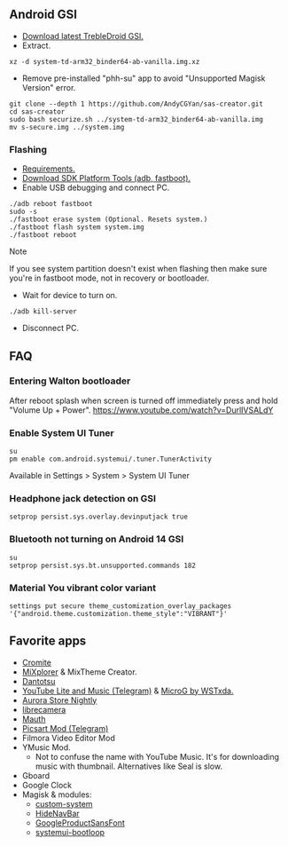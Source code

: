 ## Android GSI

- [Download latest TrebleDroid GSI.](https://github.com/TrebleDroid/treble_experimentations/releases)
- Extract.

```
xz -d system-td-arm32_binder64-ab-vanilla.img.xz
```

- Remove pre-installed "phh-su" app to avoid "Unsupported Magisk Version" error.

```
git clone --depth 1 https://github.com/AndyCGYan/sas-creator.git
cd sas-creator
sudo bash securize.sh ../system-td-arm32_binder64-ab-vanilla.img
mv s-secure.img ../system.img
```

### Flashing

- [Requirements.](https://source.android.com/docs/core/tests/vts/gsi#flashing-gsis)
- [Download SDK Platform Tools (adb, fastboot).](https://developer.android.com/tools/releases/platform-tools)
- Enable USB debugging and connect PC.

```
./adb reboot fastboot
sudo -s
./fastboot erase system (Optional. Resets system.)
./fastboot flash system system.img
./fastboot reboot
```

> [!NOTE]
> If you see system partition doesn't exist when flashing then make sure you're in fastboot mode, not in recovery or bootloader.

- Wait for device to turn on.

```
./adb kill-server
```

- Disconnect PC.

## FAQ

### Entering Walton bootloader

After reboot splash when screen is turned off immediately press and hold "Volume Up + Power".
https://www.youtube.com/watch?v=DurlIVSALdY

### Enable System UI Tuner

```
su
pm enable com.android.systemui/.tuner.TunerActivity
```

Available in Settings > System > System UI Tuner

### Headphone jack detection on GSI

```
setprop persist.sys.overlay.devinputjack true
```

### Bluetooth not turning on Android 14 GSI

```
su
setprop persist.sys.bt.unsupported.commands 182
```

### Material You vibrant color variant

```
settings put secure theme_customization_overlay_packages '{"android.theme.customization.theme_style":"VIBRANT"}'
```

## Favorite apps

- [Cromite](https://github.com/uazo/cromite)
- [MiXplorer](https://mixplorer.com/beta) & MixTheme Creator.
- [Dantotsu](https://github.com/rebelonion/Dantotsu/releases)
- [YouTube Lite and Music (Telegram)](https://t.me/rvx_lite) & [MicroG by WSTxda.](https://github.com/WSTxda/MicroG-RE/releases)
- [Aurora Store Nightly](https://auroraoss.com/AuroraStore/Nightly)
- [librecamera](https://github.com/iakmds/librecamera/releases)
- [Mauth](https://github.com/X1nto/Mauth/releases)
- [Picsart Mod (Telegram)](https://t.me/PicsArtMods)
- Filmora Video Editor Mod
- YMusic Mod.
  - Not to confuse the name with YouTube Music. It's for downloading music with thumbnail. Alternatives like Seal is slow.
- Gboard
- Google Clock
- Magisk & modules:
  - [custom-system](/home/rakib/Downloads/android/custom-system)
  - [HideNavBar](https://github.com/Magisk-Modules-Alt-Repo/HideNavBar)
  - [GoogleProductSansFont](https://github.com/D4rK7355608/GoogleProductSansFont)
  - [systemui-bootloop](https://github.com/Magisk-Modules-Alt-Repo/systemui-bootloop)
